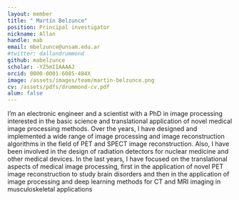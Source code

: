 ```yaml
---
layout: member
title: " Martín Belzunce"
position: Principal investigator
nickname: Allan
handle: mab
email: mbelzunce@unsam.edu.ar
#twitter: dallandrummond
github: mabelzunce
scholar: -YZ5mIIAAAAJ
orcid: 0000-0001-6085-484X
image: /assets/images/team/martin-belzunce.png
cv: /assets/pdfs/drummond-cv.pdf
alum: false
---
```


I’m an electronic engineer and a scientist with a PhD in image processing interested in the basic science and translational application of novel medical image processing methods. Over the years, I have designed and implemented a wide range of image processing and image reconstruction algorithms in the field of PET and SPECT image reconstruction. Also, I have been involved in the design of radiation detectors for nuclear medicine and other medical devices. In the last years, I have focused on the translational aspects of medical image processing, first in the application of novel PET image reconstruction to study brain disorders and then in the application of image processing and deep learning methods for CT and MRI imaging in musculoskeletal applications
